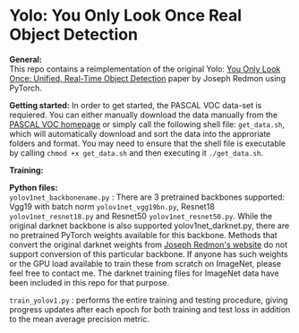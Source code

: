 # Yolo: You Only Look Once Real Object Detection
 
**General:**
<br>
This repo contains a reimplementation of the original Yolo: [You Only Look Once: Unified, Real-Time Object Detection](https://arxiv.org/abs/1506.02640) paper by Joseph Redmon using PyTorch. 

**Getting started:**
In order to get started, the PASCAL VOC data-set is requiered. You can either manually download the data manually from the [PASCAL VOC homepage](http://host.robots.ox.ac.uk/pascal/VOC/) or simply call the following shell file: `get_data.sh`, which will automatically download and sort the data into the approriate folders and format. You may need to ensure that the shell file is executable by calling `chmod +x get_data.sh` and then executing it `./get_data.sh`.

**Training:**

**Python files:**
<br>
`yolov1net_backbonename.py` : There are 3 pretrained backbones supported: Vgg19 with batch norm `yolov1net_vgg19bn.py`, Resnet18 `yolov1net_resnet18.py`
 and Resnet50 `yolov1net_resnet50.py`. While the original darknet backbone is also supported yolov1net_darknet.py, there are no pretrained PyTorch weights available for this backbone. Methods that convert the original darknet weights from [Joseph Redmon's website](https://pjreddie.com/darknet/imagenet/) do not support conversion of this particular backbone. If anyone has such weights or the GPU load available to train these from scratch on ImageNet, please feel free to contact me. The darknet training files for ImageNet data have been included in this repo for that purpose. 
 
`train_yolov1.py` : performs the entire training and testing procedure, giving progress updates after each epoch for both training and test loss in addition to the mean average precision metric. 

